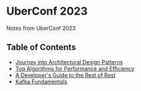 # UberConf 2023

Notes from UberConf 2023

## Table of Contents

- [Journey into Architectural Design Patterns](./architectural-design-patterns.md)
- [Top Algorithms for Performance and Efficiency](./top-algorithms.md)
- [A Developer's Guide to the Rest of Rest](./rest-of-rest.md)
- [Kafka Fundamentals](./kafka.md)

